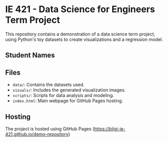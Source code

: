 
# IE 421 - Data Science for Engineers Term Project
This repository contains a demonstration of a data science term project, using Python's toy datasets to create visualizations and a regression model.

## Student Names

## Files
- `data/`: Contains the datasets used.
- `visuals/`: Includes the generated visualization images.
- `scripts/`: Scripts for data analysis and modeling.
- `index.html`: Main webpage for GitHub Pages hosting.

## Hosting
The project is hosted using GitHub Pages (https://bilgi-ie-421.github.io/demo-repository)
